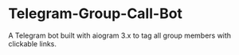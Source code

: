 # Telegram-Group-Call-Bot
A Telegram bot built with aiogram 3.x to tag all group members with clickable links.
